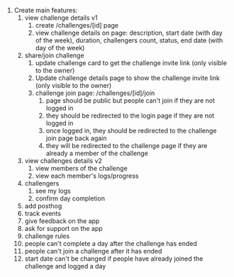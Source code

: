 1. Create main features:
   1. view challenge details v1
      1. create /challenges/[id] page
      2. view challenge details on page: description, start date (with day of the week), duration, challengers count, status, end date (with day of the week)
   2. share/join challenge
      1. update challenge card to get the challenge invite link (only visible to the owner)
      2. Update challenge details page to show the challenge invite link (only visible to the owner)
      3. challenge join page: /challenges/[id]/join
         1. page should be public but people can't join if they are not logged in
         2. they should be redirected to the login page if they are not logged in
         3. once logged in, they should be redirected to the challenge join page back again
         4. they will be redirected to the challenge page if they are already a member of the challenge
   3. view challenges details v2
      1. view members of the challenge
      2. view each member's logs/progress
   4. challengers
      1. see my logs
      2. confirm day completion
   5. add posthog
   6. track events
   7. give feedback on the app
   8.  ask for support on the app
   9.  challenge rules
   10. people can't complete a day after the challenge has ended
   11. people can't join a challenge after it has ended
   12. start date can't be changed if people have already joined the challenge and logged a day
